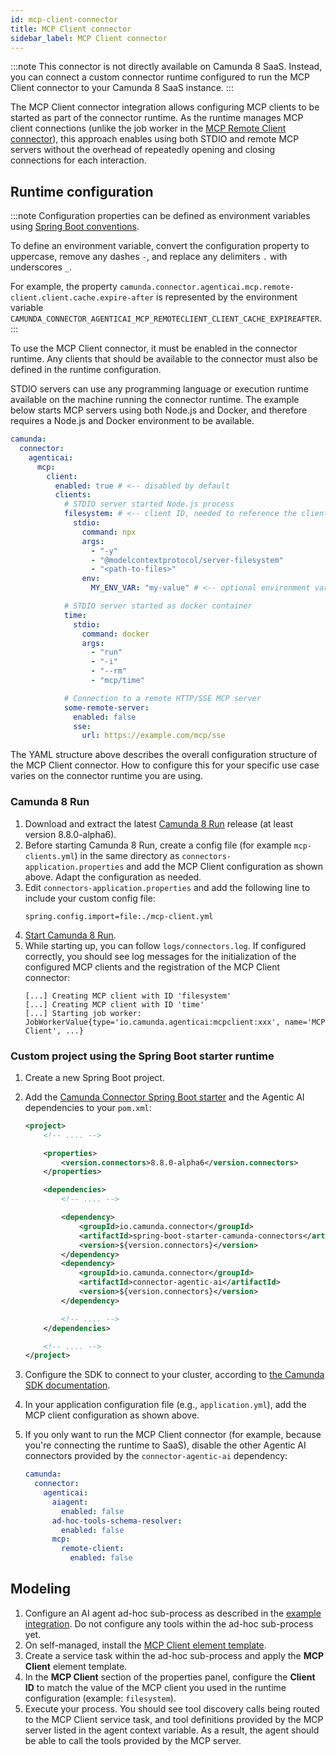 ```yaml
---
id: mcp-client-connector
title: MCP Client connector
sidebar_label: MCP Client connector
---
```


:::note
This connector is not directly available on Camunda 8 SaaS. Instead, you can connect a custom connector runtime configured to run the MCP Client connector to your Camunda 8 SaaS instance.
:::

The MCP Client connector integration allows configuring MCP clients to be started as part of the connector runtime. As the runtime manages MCP client connections (unlike the job worker in the [MCP Remote Client connector](./mcp-remote-client-connector.md#limitations)), this approach enables using both STDIO and remote MCP servers without the overhead of repeatedly opening and closing connections for each interaction.

## Runtime configuration

:::note
Configuration properties can be defined as environment variables using [Spring Boot conventions](https://docs.spring.io/spring-boot/reference/features/external-config.html#features.external-config.typesafe-configuration-properties.relaxed-binding.environment-variables).

To define an environment variable, convert the configuration property to uppercase, remove any dashes `-`, and replace any delimiters `.` with underscores `_`.

For example, the property `camunda.connector.agenticai.mcp.remote-client.client.cache.expire-after` is represented by the environment variable `CAMUNDA_CONNECTOR_AGENTICAI_MCP_REMOTECLIENT_CLIENT_CACHE_EXPIREAFTER`.
:::

To use the MCP Client connector, it must be enabled in the connector runtime. Any clients that should be available to the connector must also be defined in the runtime configuration.

STDIO servers can use any programming language or execution runtime available on the machine running the connector runtime. The example below starts MCP servers using both Node.js and Docker, and therefore requires a Node.js and Docker environment to be available.

```yaml
camunda:
  connector:
    agenticai:
      mcp:
        client:
          enabled: true # <-- disabled by default
          clients:
            # STDIO server started Node.js process
            filesystem: # <-- client ID, needed to reference the client in the MCP Client connector configuration
              stdio:
                command: npx
                args:
                  - "-y"
                  - "@modelcontextprotocol/server-filesystem"
                  - "<path-to-files>"
                env:
                  MY_ENV_VAR: "my-value" # <-- optional environment variables

            # STDIO server started as docker container
            time:
              stdio:
                command: docker
                args:
                  - "run"
                  - "-i"
                  - "--rm"
                  - "mcp/time"

            # Connection to a remote HTTP/SSE MCP server
            some-remote-server:
              enabled: false
              sse:
                url: https://example.com/mcp/sse
```

The YAML structure above describes the overall configuration structure of the MCP Client connector. How to configure
this for your specific use case varies on the connector runtime you are using.

### Camunda 8 Run

1. Download and extract the latest [Camunda 8 Run](../../../../self-managed/quickstart/developer-quickstart/c8run.md) release (at
   least version 8.8.0-alpha6).
2. Before starting Camunda 8 Run, create a config file (for example `mcp-clients.yml`) in the same directory as
   `connectors-application.properties` and add the MCP Client configuration as shown above. Adapt the configuration as
   needed.
3. Edit `connectors-application.properties` and add the following line to include your custom config file:
   ```properties
   spring.config.import=file:./mcp-client.yml
   ```
4. [Start Camunda 8 Run](../../../../self-managed/quickstart/developer-quickstart/c8run.md#install-and-start-camunda-8-run).
5. While starting up, you can follow `logs/connectors.log`. If configured correctly, you should see log messages for the
   initialization of the configured MCP clients and the registration of the MCP Client connector:
   ```log
   [...] Creating MCP client with ID 'filesystem'
   [...] Creating MCP client with ID 'time'
   [...] Starting job worker: JobWorkerValue{type='io.camunda.agenticai:mcpclient:xxx', name='MCP Client', ...}
   ```

### Custom project using the Spring Boot starter runtime

1. Create a new Spring Boot project.
2. Add the [Camunda Connector Spring Boot starter](../../../connectors/custom-built-connectors/connector-sdk.md#spring-boot-starter-runtime) and the Agentic AI dependencies to your `pom.xml`:

   ```xml
   <project>
       <!-- .... -->

       <properties>
           <version.connectors>8.8.0-alpha6</version.connectors>
       </properties>

       <dependencies>
           <!-- .... -->

           <dependency>
               <groupId>io.camunda.connector</groupId>
               <artifactId>spring-boot-starter-camunda-connectors</artifactId>
               <version>${version.connectors}</version>
           </dependency>
           <dependency>
               <groupId>io.camunda.connector</groupId>
               <artifactId>connector-agentic-ai</artifactId>
               <version>${version.connectors}</version>
           </dependency>

           <!-- .... -->
       </dependencies>

       <!-- .... -->
   </project>
   ```

3. Configure the SDK to connect to your cluster, according to [the Camunda SDK documentation](../../../../apis-tools/camunda-spring-boot-starter/getting-started.md#configuring-the-camunda-8-connection).
4. In your application configuration file (e.g., `application.yml`), add the MCP client configuration as shown above.
5. If you only want to run the MCP Client connector (for example, because you're connecting the runtime to SaaS), disable the other Agentic AI connectors provided by the `connector-agentic-ai` dependency:

   ```yaml
   camunda:
     connector:
       agenticai:
         aiagent:
           enabled: false
         ad-hoc-tools-schema-resolver:
           enabled: false
         mcp:
           remote-client:
             enabled: false
   ```

## Modeling

1. Configure an AI agent ad-hoc sub-process as described in the [example integration](../../../connectors/out-of-the-box-connectors/agentic-ai-aiagent-process-example.md). Do not configure any tools within the ad-hoc sub-process yet.
2. On self-managed, install the [MCP Client element template](https://raw.githubusercontent.com/camunda/connectors/refs/heads/main/connectors/agentic-ai/element-templates/agenticai-mcp-client-outbound-connector.json).
3. Create a service task within the ad-hoc sub-process and apply the **MCP Client** element template.
4. In the **MCP Client** section of the properties panel, configure the **Client ID** to match the value of the MCP client you used in the runtime configuration (example: `filesystem`).
5. Execute your process. You should see tool discovery calls being routed to the MCP Client service task, and tool definitions provided by the MCP server listed in the agent context variable. As a result, the agent should be able to call the tools provided by the MCP server.
